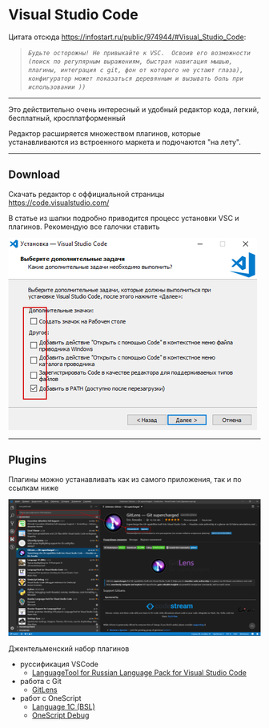 # Visual Studio Code

Цитата отсюда https://infostart.ru/public/974944/#Visual_Studio_Code:

>*`Будьте осторожны! Не привыкайте к VSC.  Освоив его возможности (поиск по регулярным выражениям, быстрая навигация мышью, плагины, интеграция с git, фон от которого не устают глаза),  конфигуратор может показаться деревянным и вызывать боль при использовании ))`*

---

Это действительно очень интересный и удобный редактор кода, легкий, бесплатный, кросплатформенный

Редактор расширяется множеством плагинов, которые устанавливаются из встроенного маркета и подючаются "на лету".

---

## Download

Скачать редактор с оффициальной страницы https://code.visualstudio.com/

В статье из шапки подробно приводится процесс установки VSC и плагинов. Рекомендую все галочки ставить 

![VSC_Установка01](./VSC_Установка01.png)

--- 

## Plugins

Плагины можно устанавливать как из самого приложения, так и по ссылкам ниже

![VSC_MarketPlace_GitLens](./VSC_MarketPlace_GitLens.png)


Джентельменский набор плагинов

- руссификация VSCode
    - [LanguageTool for Russian Language Pack for Visual Studio Code](https://marketplace.visualstudio.com/items?itemName=MS-CEINTL.vscode-language-pack-ru)
- работа с Git
    - [GitLens](https://marketplace.visualstudio.com/items?itemName=eamodio.gitlens)
- работ с OneScript
    - [Language 1C (BSL)](https://marketplace.visualstudio.com/items?itemName=xDrivenDevelopment.language-1c-bsl)
    - [OneScript Debug](https://marketplace.visualstudio.com/items?itemName=EvilBeaver.oscript-debug)
